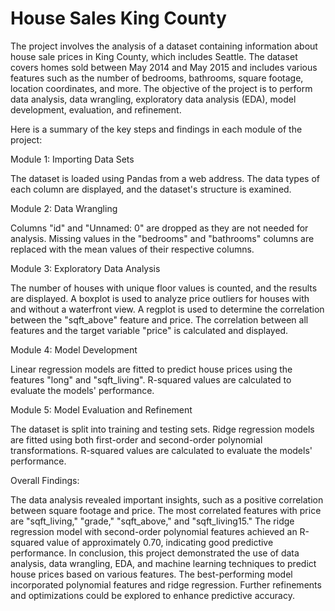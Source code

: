 # House Sales King County

The project involves the analysis of a dataset containing information about house sale prices in King County, which includes Seattle. The dataset covers homes sold between May 2014 and May 2015 and includes various features such as the number of bedrooms, bathrooms, square footage, location coordinates, and more. The objective of the project is to perform data analysis, data wrangling, exploratory data analysis (EDA), model development, evaluation, and refinement.



Here is a summary of the key steps and findings in each module of the project:


Module 1: Importing Data Sets

The dataset is loaded using Pandas from a web address.
The data types of each column are displayed, and the dataset's structure is examined.


Module 2: Data Wrangling

Columns "id" and "Unnamed: 0" are dropped as they are not needed for analysis.
Missing values in the "bedrooms" and "bathrooms" columns are replaced with the mean values of their respective columns.


Module 3: Exploratory Data Analysis

The number of houses with unique floor values is counted, and the results are displayed.
A boxplot is used to analyze price outliers for houses with and without a waterfront view.
A regplot is used to determine the correlation between the "sqft_above" feature and price.
The correlation between all features and the target variable "price" is calculated and displayed.


Module 4: Model Development

Linear regression models are fitted to predict house prices using the features "long" and "sqft_living".
R-squared values are calculated to evaluate the models' performance.


Module 5: Model Evaluation and Refinement

The dataset is split into training and testing sets.
Ridge regression models are fitted using both first-order and second-order polynomial transformations.
R-squared values are calculated to evaluate the models' performance.



Overall Findings:

The data analysis revealed important insights, such as a positive correlation between square footage and price.
The most correlated features with price are "sqft_living," "grade," "sqft_above," and "sqft_living15."
The ridge regression model with second-order polynomial features achieved an R-squared value of approximately 0.70, indicating good predictive performance.
In conclusion, this project demonstrated the use of data analysis, data wrangling, EDA, and machine learning techniques to predict house prices based on various features. The best-performing model incorporated polynomial features and ridge regression. Further refinements and optimizations could be explored to enhance predictive accuracy.

